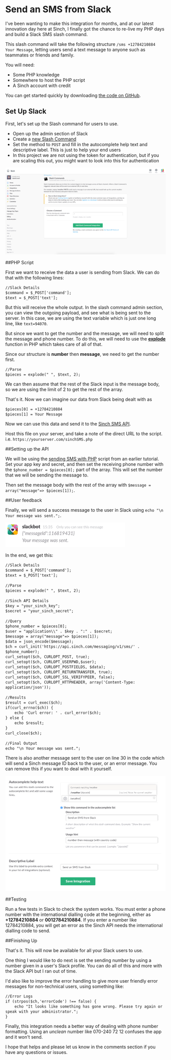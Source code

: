 # Send an SMS from Slack

I've been wanting to make this integration for months, and at our latest innovation day here at Sinch, I finally got the chance to re-live my PHP days and build a Slack SMS slash command.

This slash command will take the following structure `/sms +12784210884 Your Message`, letting users send a text message to anyone such as teammates or friends and family.

You will need:
* Some PHP knowledge
* Somewhere to host the PHP script
* A Sinch account with credit

You can get started quickly by downloading [the code on GitHub](https://github.com/sinch/sinch-slack-sms/blob/master/sinchSMS.php).

## Set Up Slack

First, let's set up the Slash command for users to use. 

* Open up the admin section of Slack
* Create a [new Slash Command](https://sinch.slack.com/services/new)
* Set the method to `POST` and fill in the autocomplete help text and descriptive label. This is just to help your end users
* In this project we are not using the token for authentication, but if you are scaling this out, you might want to look into this for authentication

![set up](img/slack-command.png)

##PHP Script

First we want to receive the data a user is sending from Slack. We can do that with the following lines:

````
//Slack Details
$command = $_POST['command'];
$text = $_POST['text'];
````

But this will receive the whole output. In the slash command admin section, you can view the outgoing payload, and see what is being sent to the server. In this case, we are using the text variable which is just one long line, like `text=94070`. 

But since we want to get the number and the message, we will need to split the message and phone number. To do this, we will need to use the [**explode**](http://php.net/manual/en/function.explode.php) function in PHP which takes care of all of that.

Since our structure is **number** then **message**, we need to get the number first.

````
//Parse
$pieces = explode(" ", $text, 2);
````

We can then assume that the rest of the Slack input is the message body, so we are using the limit of 2 to get the rest of the array. 

That's it. Now we can imagine our data from Slack being dealt with as

````
$pieces[0] = +12784210884
$pieces[1] = Your Message
````

Now we can use this data and send it to the [Sinch SMS API](https://www.sinch.com/products/sms-api/).

Host this file on your server, and take a note of the direct URL to the script. i.e. `https://yourserver.com/sinchSMS.php`

##Setting up the API

We will be using the [sending SMS with PHP](https://www.sinch.com/tutorials/send-sms-php/) script from an earlier tutorial. Set your app key and secret, and then set the receiving phone number with the `$phone_number = $pieces[0];` part of the array. This will set the number that we will be sending the message to.

Then set the message body with the rest of the array with `$message = array("message"=> $pieces[1]);`.

##User feedback

Finally, we will send a success message to the user in Slack using `echo "\n Your message was sent.";`. 

![user feedback](img/messageid.png)

In the end, we get this:

````
//Slack Details
$command = $_POST['command'];
$text = $_POST['text'];

//Parse
$pieces = explode(" ", $text, 2);

//Sinch API Details
$key = "your_sinch_key";    
$secret = "your_sinch_secret"; 

//Query
$phone_number = $pieces[0];
$user = "application\\" . $key . ":" . $secret;    
$message = array("message"=> $pieces[1]);    
$data = json_encode($message);    
$ch = curl_init('https://api.sinch.com/messaging/v1/sms/' . $phone_number);    
curl_setopt($ch, CURLOPT_POST, true);    
curl_setopt($ch, CURLOPT_USERPWD,$user);    
curl_setopt($ch, CURLOPT_POSTFIELDS, $data);    
curl_setopt($ch, CURLOPT_RETURNTRANSFER, true);    
curl_setopt($ch, CURLOPT_SSL_VERIFYPEER, false);    
curl_setopt($ch, CURLOPT_HTTPHEADER, array('Content-Type: application/json'));    

//Results
$result = curl_exec($ch);    
if(curl_errno($ch)) {    
    echo 'Curl error: ' . curl_error($ch);    
} else {    
    echo $result;    
}   
curl_close($ch);

//Final Output
echo "\n Your message was sent.";

````

There is also another message sent to the user on line 30 in the code which will send a Sinch message ID back to the user, or an error message. You can remove this if you want to deal with it yourself. 

![user feedback](img/feedback.png)

##Testing

Run a few tests in Slack to check the system works. You must enter a phone number with the international dialling code at the beginning, either as **+12784210884** or **0012784210884**. If you enter a number like 12784210884, you will get an error as the Sinch API needs the international dialling code to send. 

##Finishing Up

That's it. This will now be available for all your Slack users to use.

One thing I would like to do next is set the sending number by using a number given in a user's Slack profile. You can do all of this and more with the Slack API but I ran out of time. 

I'd also like to improve the error handling to give more user friendly error messages for non-technical users, using something like:

````
//Error Logs
if (strpos($ch,'errorCode') !== false) {
	echo "It looks like something has gone wrong. Please try again or speak with your administrator.";
}
````

Finally, this integration needs a better way of dealing with phone number formatting. Using an _unclean_ number like 070-240 72 12 confuses the app and it won't send.

I hope that helps and please let us know in the comments section if you have any questions or issues.
